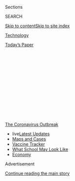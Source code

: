 <div id="app">

<div>

<div>

<div>

<div class="NYTAppHideMasthead css-1q2w90k e1suatyy0">

<div class="section css-ui9rw0 e1suatyy2">

<div class="css-eph4ug er09x8g0">

<div class="css-6n7j50">

</div>

<span class="css-1dv1kvn">Sections</span>

<div class="css-10488qs">

<span class="css-1dv1kvn">SEARCH</span>

</div>

[Skip to content](#site-content)[Skip to site
index](#site-index)

</div>

<div id="masthead-section-label" class="css-1wr3we4 eaxe0e00">

[Technology](https://www.nytimes.com/section/technology)

</div>

<div class="css-10698na e1huz5gh0">

</div>

</div>

<div id="masthead-bar-one" class="section hasLinks css-15hmgas e1csuq9d3">

<div class="css-uqyvli e1csuq9d0">

</div>

<div class="css-1uqjmks e1csuq9d1">

</div>

<div class="css-9e9ivx">

[](https://myaccount.nytimes.com/auth/login?response_type=cookie&client_id=vi)

</div>

<div class="css-1bvtpon e1csuq9d2">

[Today’s
Paper](https://www.nytimes.com/section/todayspaper)

</div>

</div>

</div>

</div>

<div data-aria-hidden="false">

<div id="site-content" data-role="main">

<div>

<div class="css-1aor85t" style="opacity:0.000000001;z-index:-1;visibility:hidden">

<div class="css-1hqnpie">

<div class="css-epjblv">

<span class="css-17xtcya">[Technology](/section/technology)</span><span class="css-x15j1o">|</span><span class="css-fwqvlz">Major
Security Flaws Found in South Korea Quarantine
App</span>

</div>

<div class="css-k008qs">

<div class="css-1iwv8en">

<span class="css-18z7m18"></span>

<div>

</div>

</div>

<span class="css-1n6z4y">https://nyti.ms/2ZMeXf3</span>

<div class="css-1705lsu">

<div class="css-4xjgmj">

<div class="css-4skfbu" data-role="toolbar" data-aria-label="Social Media Share buttons, Save button, and Comments Panel with current comment count" data-testid="share-tools">

  - 
  - 
  - 
  - 
    
    <div class="css-6n7j50">
    
    </div>

  - 

</div>

</div>

</div>

</div>

</div>

</div>

<div id="NYT_TOP_BANNER_REGION" class="css-13pd83m">

<div>

<div id="styln-prism-menu-1592847958612" class="section interactive-content interactive-size-medium css-1edisqu">

<div class="css-17ih8de interactive-body">

<div id="scroll-container" class="css-1gj85ro">

[<span class="styln-title-wrap"><span class="css-1pje3qr">The
Coronavirus</span><span class="css-1pje3qr">
Outbreak</span></span>](https://www.nytimes.com/news-event/coronavirus?action=click&pgtype=Article&state=default&region=TOP_BANNER&context=storylines_menu)

  - <span class="css-kqxiym" data-emphasize="true">live</span>[Latest
    Updates](https://www.nytimes.com/2020/08/01/world/coronavirus-covid-19.html?action=click&pgtype=Article&state=default&region=TOP_BANNER&context=storylines_menu)
  - [Maps and
    Cases](https://www.nytimes.com/interactive/2020/us/coronavirus-us-cases.html?action=click&pgtype=Article&state=default&region=TOP_BANNER&context=storylines_menu)
  - [Vaccine
    Tracker](https://www.nytimes.com/interactive/2020/science/coronavirus-vaccine-tracker.html?action=click&pgtype=Article&state=default&region=TOP_BANNER&context=storylines_menu)
  - [What School May Look
    Like](https://www.nytimes.com/interactive/2020/07/29/us/schools-reopening-coronavirus.html?action=click&pgtype=Article&state=default&region=TOP_BANNER&context=storylines_menu)
  - [Economy](https://www.nytimes.com/live/2020/07/31/business/stock-market-today-coronavirus?action=click&pgtype=Article&state=default&region=TOP_BANNER&context=storylines_menu)

</div>

</div>

</div>

</div>

</div>

<div id="top-wrapper" class="css-1sy8kpn">

<div id="top-slug" class="css-l9onyx">

Advertisement

</div>

[Continue reading the main
story](#after-top)

<div class="ad top-wrapper" style="text-align:center;height:100%;display:block;min-height:250px">

<div id="top" class="place-ad" data-position="top" data-size-key="top">

</div>

</div>

<div id="after-top">

</div>

</div>

<div>

<div id="sponsor-wrapper" class="css-1hyfx7x">

<div id="sponsor-slug" class="css-19vbshk">

Supported by

</div>

[Continue reading the main
story](#after-sponsor)

<div id="sponsor" class="ad sponsor-wrapper" style="text-align:center;height:100%;display:block">

</div>

<div id="after-sponsor">

</div>

</div>

<div class="css-186x18t">

</div>

<div class="css-1vkm6nb ehdk2mb0">

# Major Security Flaws Found in South Korea Quarantine App

</div>

The defects, which have been fixed, exposed private details of people in
quarantine. The country has been hailed as a pioneer in digital public
health.

<div class="css-79elbk" data-testid="photoviewer-wrapper">

<div class="css-z3e15g" data-testid="photoviewer-wrapper-hidden">

</div>

<div class="css-1a48zt4 ehw59r15" data-testid="photoviewer-children">

![<span class="css-16f3y1r e13ogyst0" data-aria-hidden="true">South
Korea has been praised for its effective use of digital tools to tame
the
coronavirus.</span><span class="css-cnj6d5 e1z0qqy90" itemprop="copyrightHolder"><span class="css-1ly73wi e1tej78p0">Credit...</span><span><span>Woohae
Cho for The New York
Times</span></span></span>](https://static01.nyt.com/images/2020/07/22/business/22virus-korea-app-1/merlin_170765895_bedadef7-1f80-440f-a0d8-3063d0083c6f-articleLarge.jpg?quality=75&auto=webp&disable=upscale)

</div>

</div>

<div class="css-18e8msd">

<div class="css-vp77d3 epjyd6m0">

<div class="css-1baulvz">

By [<span class="css-1baulvz" itemprop="name">Choe
Sang-Hun</span>](https://www.nytimes.com/by/choe-sang-hun),
<span class="css-1baulvz" itemprop="name">Aaron Krolik</span>,
[<span class="css-1baulvz" itemprop="name">Raymond
Zhong</span>](https://www.nytimes.com/by/raymond-zhong) and
[<span class="css-1baulvz last-byline" itemprop="name">Natasha
Singer</span>](https://www.nytimes.com/by/natasha-singer)

</div>

</div>

  - 
    
    <div class="css-ld3wwf e16638kd2">
    
    Published July 21, 2020Updated July 28,
    2020
    
    </div>

  - 
    
    <div class="css-4xjgmj">
    
    <div class="css-pvvomx" data-role="toolbar" data-aria-label="Social Media Share buttons, Save button, and Comments Panel with current comment count" data-testid="share-tools">
    
      - 
      - 
      - 
      - 
        
        <div class="css-6n7j50">
        
        </div>
    
      - 
    
    </div>
    
    </div>

</div>

</div>

<div class="section meteredContent css-1r7ky0e" name="articleBody" itemprop="articleBody">

<div class="css-1fanzo5 StoryBodyCompanionColumn">

<div class="css-53u6y8">

SEOUL, South Korea — [South
Korea](https://www.nytimes.com/2020/07/28/world/asia/south-korea-satellites-rockets.html)
has been praised for making effective use of digital tools to [contain
the
coronavirus](https://www.nytimes.com/2020/03/23/world/asia/coronavirus-south-korea-flatten-curve.html),
from emergency phone alerts to aggressive contact tracing based on a
variety of data.

But one pillar of that strategy, a mobile app that helps enforce
quarantines, had serious security flaws that made private information
vulnerable to hackers, a software engineer has found.

The defects, which were confirmed by The New York Times and have now
been fixed, could have let attackers retrieve the names, real-time
locations and other details of people in quarantine. The flaws could
also have allowed hackers to tamper with data to make it look as if
users of the app were either violating quarantine orders or still in
quarantine despite being somewhere else.

In interviews, South Korean officials acknowledged that they had become
aware of the security lapses only after the engineer, Frédéric
Rechtenstein, and The Times notified them.

</div>

</div>

<div class="css-1fanzo5 StoryBodyCompanionColumn">

<div class="css-53u6y8">

“We were really in a hurry to make and deploy this app as quickly as
possible to help slow down the spread of the virus,” said Jung
Chan-hyun, an official at the Ministry of the Interior and Safety’s
disaster response division, which oversees the app. “We could not afford
a time-consuming security check on the app that would delay its
deployment.”

The ministry fixed the flaws in the latest version of the app, which was
released in
[Google](https://play.google.com/store/apps/details?id=kr.go.safekorea.sqsm&hl=ko)
and
[Apple](https://apps.apple.com/us/app/%EC%9E%90%EA%B0%80%EA%B2%A9%EB%A6%AC%EC%9E%90-%EC%95%88%EC%A0%84%EB%B3%B4%ED%98%B8/id1502372537)
stores last week. South Korean officials said they had not received any
reports that personal information was improperly retrieved or misused
before the vulnerabilities were patched.

Governments worldwide have raced to deploy virus-tracing apps only to
face complaints about [poor security
practices](https://www.nytimes.com/2020/07/08/technology/virus-tracing-apps-privacy.html).
With the software gathering so many details about users, their health
and their locations, the apps are prime targets for hackers. But
pressure to act quickly appears to have allowed software with inadequate
security features to be rushed out in several
nations.

<div id="NYT_MAIN_CONTENT_1_REGION" class="css-9tf9ac">

<div>

<div id="styln-covid-updates-markets" class="section interactive-content interactive-size-medium css-1ftcdic">

<div class="css-17ih8de interactive-body">

<div id="styln-briefing-block">

<div class="briefing-block-header-section">

# [Latest Updates: Economy](https://www.nytimes.com/live/2020/07/31/business/stock-market-today-coronavirus?action=click&pgtype=Article&state=default&region=MAIN_CONTENT_1&context=storylines_live_updates)

</div>

<div class="briefing-block-lb-items">

<div class="briefing-block-update-time">

[34h
ago](https://www.nytimes.com/live/2020/07/31/business/stock-market-today-coronavirus?action=click&pgtype=Article&state=default&region=MAIN_CONTENT_1&context=storylines_live_updates#kodaks-chief-executive-was-given-stock-options-then-the-share-price-spiked-1000-percent)

</div>

<div>

[Kodak’s chief executive was given stock options. Then the share price
spiked 1,000
percent.](https://www.nytimes.com/live/2020/07/31/business/stock-market-today-coronavirus?action=click&pgtype=Article&state=default&region=MAIN_CONTENT_1&context=storylines_live_updates#kodaks-chief-executive-was-given-stock-options-then-the-share-price-spiked-1000-percent)

</div>

<div class="briefing-block-update-time">

[37h
ago](https://www.nytimes.com/live/2020/07/31/business/stock-market-today-coronavirus?action=click&pgtype=Article&state=default&region=MAIN_CONTENT_1&context=storylines_live_updates#fitch-ratings-downgrades-its-outlook-on-us-debt)

</div>

<div>

[Fitch Ratings downgrades its outlook on U.S.
debt.](https://www.nytimes.com/live/2020/07/31/business/stock-market-today-coronavirus?action=click&pgtype=Article&state=default&region=MAIN_CONTENT_1&context=storylines_live_updates#fitch-ratings-downgrades-its-outlook-on-us-debt)

</div>

<div class="briefing-block-update-time">

[44h
ago](https://www.nytimes.com/live/2020/07/31/business/stock-market-today-coronavirus?action=click&pgtype=Article&state=default&region=MAIN_CONTENT_1&context=storylines_live_updates#us-sanctions-more-chinese-officials-over-human-rights-violations-as-tensions-flare)

</div>

<div>

[U.S. sanctions more Chinese officials over human rights violations as
tensions
flare](https://www.nytimes.com/live/2020/07/31/business/stock-market-today-coronavirus?action=click&pgtype=Article&state=default&region=MAIN_CONTENT_1&context=storylines_live_updates#us-sanctions-more-chinese-officials-over-human-rights-violations-as-tensions-flare)

</div>

</div>

<div class="briefing-block-footer">

<div class="briefing-block-footer-meta">

[See more
updates](https://www.nytimes.com/live/2020/07/31/business/stock-market-today-coronavirus?action=click&pgtype=Article&state=default&region=MAIN_CONTENT_1&context=storylines_live_updates)

</div>

<div class="briefing-block-briefinglinks">

<span>More live coverage:</span>
[Global](https://www.nytimes.com/2020/08/01/world/coronavirus-covid-19.html?action=click&pgtype=Article&state=default&region=MAIN_CONTENT_1&context=storylines_live_updates)

</div>

</div>

</div>

</div>

</div>

</div>

</div>

The Times found this spring that a [virus-tracing app in
India](https://www.nytimes.com/2020/04/29/business/coronavirus-cellphone-apps-contact-tracing.html)
could leak users’ precise locations, prompting the Indian government to
fix the problem. Amnesty International discovered flaws in an
[exposure-alert app in
Qatar](https://www.amnesty.org/en/latest/news/2020/05/qatar-covid19-contact-tracing-app-security-flaw/),
which the authorities there quickly updated. Other nations, including
Norway and Britain, have had to change course on their virus apps after
public outcry about privacy.

In April, South Korea began requiring all visitors and residents
arriving from abroad to isolate themselves for two weeks. To monitor
compliance, they had to install an app whose name in Korean means
Self-Quarantine Safety Protection.

</div>

</div>

<div class="css-1fanzo5 StoryBodyCompanionColumn">

<div class="css-53u6y8">

As of last month, more than 162,000 people had downloaded the app, which
tracks users’ locations to ensure they remain in quarantine areas.
Violators might be required to wear tracking wristbands or pay steep
fines.

</div>

</div>

<div class="css-79elbk" data-testid="photoviewer-wrapper">

<div class="css-z3e15g" data-testid="photoviewer-wrapper-hidden">

</div>

<div class="css-1a48zt4 ehw59r15" data-testid="photoviewer-children">

![<span class="css-16f3y1r e13ogyst0" data-aria-hidden="true">In Seoul
in March. A mobile app to enforce quarantines was only one pillar of
South Korea’s pandemic
response.</span><span class="css-cnj6d5 e1z0qqy90" itemprop="copyrightHolder"><span class="css-1ly73wi e1tej78p0">Credit...</span><span>Woohae
Cho for The New York
Times</span></span>](https://static01.nyt.com/images/2020/07/10/business/00virus-korea-app-2/merlin_170621106_4d1a7f35-d52e-4bc0-bf85-630d1a1dedb0-articleLarge.jpg?quality=75&auto=webp&disable=upscale)

</div>

</div>

<div class="css-1fanzo5 StoryBodyCompanionColumn">

<div class="css-53u6y8">

In May, Mr. Rechtenstein returned to his home in Seoul from a trip
abroad. While self-isolating at home, he became curious about the
government’s seemingly simple app and what extra features it might have.
That prompted Mr. Rechtenstein to peek under the hood of the code, which
is how he discovered several major security flaws.

He found that the software’s developers were assigning users ID numbers
that were easily guessable. After guessing a person’s credentials, a
hacker could have retrieved the information provided upon registration,
including name, date of birth, sex, nationality, address, phone number,
real-time location and medical symptoms.

Mr. Rechtenstein also found that the developers were using an insecure
method to scramble, or encrypt, the app’s communications with the server
where data was stored. Instead of HTTPS, the security standard used by
apps like Gmail and Twitter, the app used an encryption key written
directly into its code.

Doing so meant hackers could easily find the key and decode the data if
they had tried. It also meant the key did not change depending on the
message being sent or on the user sending it.

The key was also far from random: It was “1234567890123456.”

With such weak encryption, monitoring all of the app’s communications
with the server would be possible simply, for instance, by being on the
same unprotected Wi-Fi network as someone else using the app.

</div>

</div>

<div class="css-1fanzo5 StoryBodyCompanionColumn">

<div class="css-53u6y8">

The Times examined the app’s code and confirmed Mr. Rechtenstein’s
findings. After The Times approached the South Korean authorities about
the security flaws last month, officials said they had put a priority on
deploying the app quickly “to save lives.”

Mr. Jung, the Interior Ministry official, said his team had developed
the app with Winitech, a software maintenance and repair company in
Daegu, a South Korean city that became [a center of the
outbreak](https://www.nytimes.com/2020/02/25/world/asia/daegu-south-korea-coronavirus.html)
in February.

Winitech’s senior managing director, Hong Seong-bok, said that when the
company first developed the app, it expected that only a small number of
South Koreans would ever use the software.

“We had never thought that it would be used by so many people, becoming
a must-install app for all arrivals at the airport,” Mr. Hong said.

Mr. Jung said that while the group had worked around the clock to
develop the app and train officials on how to use it, they lacked the
expertise to make the software secure.

Over time, the government also asked Mr. Jung’s team to add surveillance
functions to the app, which officials said had increased their workload
and prevented them from spending time hunting for security flaws.

A feature was added, for instance, that caused a quarantined person’s
phone to emit a noise or vibrate when it was not physically moved for
more than two hours. If the user did not respond by picking up the
device, it was a potential sign that the person had ventured out and
left the phone behind. The app would then alert the authorities.

</div>

</div>

<div class="css-1fanzo5 StoryBodyCompanionColumn">

<div class="css-53u6y8">

To keep a closer watch on quarantine violators, another function was
added to connect tracking wristbands to the app.

“We were simply overwhelmed with work,” said Koo Chang-kyu, a South
Korean official.

In meetings last month with Mr. Rechtenstein and a Times reporter, South
Korean officials initially played down the security issues, saying that
they had deleted personal data and disabled the app once a user
completed the two-week quarantine.

But Mr. Rechtenstein demonstrated in the meeting that his data could
still be retrieved from the government server by using the app on his
phone, even though his quarantine had ended more than a week earlier.
South Korean officials later said they had fixed the problem.

South Korea has become a global poster child for its creative and
transparent handling of the coronavirus pandemic. But the app’s security
flaws show how the country lags in protecting personal data, Mr.
Rechtenstein said. He also expressed disappointment at how long it took
the authorities to fix the problems.

The episode could “affect perceptions about the Korean model” for
combating the pandemic, Mr. Rechtenstein said.

</div>

</div>

<div>

</div>

</div>

<div>

</div>

<div>

</div>

<div>

</div>

<div>

<div id="bottom-wrapper" class="css-1ede5it">

<div id="bottom-slug" class="css-l9onyx">

Advertisement

</div>

[Continue reading the main
story](#after-bottom)

<div id="bottom" class="ad bottom-wrapper" style="text-align:center;height:100%;display:block;min-height:90px">

</div>

<div id="after-bottom">

</div>

</div>

</div>

</div>

</div>

## Site Index

<div>

</div>

## Site Information Navigation

  - [© <span>2020</span> <span>The New York Times
    Company</span>](https://help.nytimes.com/hc/en-us/articles/115014792127-Copyright-notice)

<!-- end list -->

  - [NYTCo](https://www.nytco.com/)
  - [Contact
    Us](https://help.nytimes.com/hc/en-us/articles/115015385887-Contact-Us)
  - [Work with us](https://www.nytco.com/careers/)
  - [Advertise](https://nytmediakit.com/)
  - [T Brand Studio](http://www.tbrandstudio.com/)
  - [Your Ad
    Choices](https://www.nytimes.com/privacy/cookie-policy#how-do-i-manage-trackers)
  - [Privacy](https://www.nytimes.com/privacy)
  - [Terms of
    Service](https://help.nytimes.com/hc/en-us/articles/115014893428-Terms-of-service)
  - [Terms of
    Sale](https://help.nytimes.com/hc/en-us/articles/115014893968-Terms-of-sale)
  - [Site
    Map](https://spiderbites.nytimes.com)
  - [Help](https://help.nytimes.com/hc/en-us)
  - [Subscriptions](https://www.nytimes.com/subscription?campaignId=37WXW)

</div>

</div>

</div>

</div>
